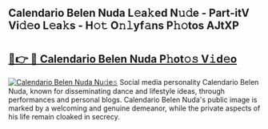## Calendario Belen Nuda L𝚎a𝚔ed N𝚞𝚍e - Part-itV Vi𝚍𝚎o L𝚎a𝚔s - H𝚘𝚝 O𝚗𝚕yf𝚊ns P𝚑𝚘tos AJtXP

# <h2><a href="http://kf169c.oniu.top/?m=Calendario+Belen+Nuda">🔗👉 🔴 Calendario Belen Nuda P𝚑ot𝚘𝚜 V𝚒d𝚎o</a></h2>

[![Calendario Belen Nuda Nu𝚍e𝚜](https://i.imgur.com/0qMVB7G.gif)](http://kf169c.oniu.top/?m=Calendario+Belen+Nuda)
Social media personality Calendario Belen Nuda, known for disseminating dance and lifestyle ideas, through performances and personal blogs. Calendario Belen Nuda's public image is marked by a welcoming and genuine demeanor, while the private aspects of his life remain cloaked in secrecy.  
